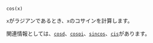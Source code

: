 ```
cos(x)
```

`x`がラジアンであるとき、`x`のコサインを計算します。

関連情報としては、[`cosd`](@ref)、[`cospi`](@ref)、[`sincos`](@ref)、[`cis`](@ref)があります。
